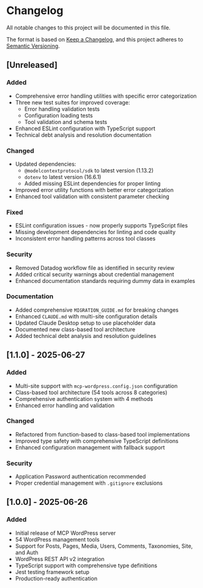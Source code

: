 # Changelog

All notable changes to this project will be documented in this file.

The format is based on [Keep a Changelog](https://keepachangelog.com/en/1.0.0/),
and this project adheres to [Semantic Versioning](https://semver.org/spec/v2.0.0.html).

## [Unreleased]

### Added
- Comprehensive error handling utilities with specific error categorization
- Three new test suites for improved coverage:
  - Error handling validation tests
  - Configuration loading tests  
  - Tool validation and schema tests
- Enhanced ESLint configuration with TypeScript support
- Technical debt analysis and resolution documentation

### Changed
- Updated dependencies:
  - `@modelcontextprotocol/sdk` to latest version (1.13.2)
  - `dotenv` to latest version (16.6.1)
  - Added missing ESLint dependencies for proper linting
- Improved error utility functions with better error categorization
- Enhanced tool validation with consistent parameter checking

### Fixed
- ESLint configuration issues - now properly supports TypeScript files
- Missing development dependencies for linting and code quality
- Inconsistent error handling patterns across tool classes

### Security
- Removed Datadog workflow file as identified in security review
- Added critical security warnings about credential management
- Enhanced documentation standards requiring dummy data in examples

### Documentation
- Added comprehensive `MIGRATION_GUIDE.md` for breaking changes
- Enhanced `CLAUDE.md` with multi-site configuration details
- Updated Claude Desktop setup to use placeholder data
- Documented new class-based tool architecture
- Added technical debt analysis and resolution guidelines

## [1.1.0] - 2025-06-27

### Added
- Multi-site support with `mcp-wordpress.config.json` configuration
- Class-based tool architecture (54 tools across 8 categories)
- Comprehensive authentication system with 4 methods
- Enhanced error handling and validation

### Changed
- Refactored from function-based to class-based tool implementations
- Improved type safety with comprehensive TypeScript definitions
- Enhanced configuration management with fallback support

### Security
- Application Password authentication recommended
- Proper credential management with `.gitignore` exclusions

## [1.0.0] - 2025-06-26

### Added
- Initial release of MCP WordPress server
- 54 WordPress management tools
- Support for Posts, Pages, Media, Users, Comments, Taxonomies, Site, and Auth
- WordPress REST API v2 integration
- TypeScript support with comprehensive type definitions
- Jest testing framework setup
- Production-ready authentication